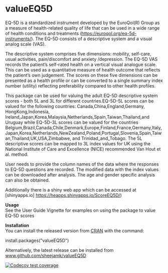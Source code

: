 # valueEQ5D
EQ-5D is a standardized instrument developed by the EuroQol(R) Group as a measure of health-related quality of life that can be used in a wide range of health conditions and treatments (https://euroqol.org/eq-5d-instruments/). The EQ-5D consists of a descriptive system and a visual analog scale (VAS).

The descriptive system comprises five dimensions: mobility, self-care, usual activities, pain/discomfort and anxiety /depression. The EQ-5D VAS records the patient’s self-rated health on a vertical visual analogue scale. This can be used as a quantitative measure of health outcome that reflects the patient’s own judgement. The scores on these five dimensions can be presented as a health profile or can be converted to a single summary index number (utility) reflecting preferability compared to other health profiles.

This package can be used for valuing the adult EQ-5D descriptive system scores - both 5L and 3L for different countries.EQ-5D-5L scores can be valued for the following countries: Canada,China,England,Germany, HongKong,Indonesia, Ireland,Japan,Korea,Malaysia,Netherlands,Spain,Taiwan,Thailand,and Uruguay while EQ-5D-3L scores can be valued for the countries Belgium,Brazil,Canada,Chile,Denmark,Europe,Finland,France,Germany,Italy,Japan,Korea,Netherlands,NewZealand,Poland,Portugal,Slovenia,Spain,Taiwan,Thailand,UK,USA,Zimbabwe, and Trinidad_and_Tobago. The 5L descriptive scores can be mapped to 3L index values for UK using the National Institute of Care and Excellence (NICE) recommended Van Hout et al. method. 

User needs to provide the column names of the data where the responses to EQ-5D questions are recorded. The modified data with the index values can be downloaded after analysis. The age and gender specific analysis can also be obtained.

Additionally there is a shiny web app which can be accessed at [shinyapps.io]  https://heapps.shinyapps.io/ScoreEQ5D/) 


**Usage**<br/>
See the User Guide Vignette for examples on using the package to value EQ-5D scores

**Installation**<br/>
You can install the released version from [CRAN](https://CRAN.R-project.org) with the command:

install.packages("valueEQ5D") 

Alternatively, the latest release can be installed from www.github.com/sheejamk/valueEQ5D

<!-- badges: start -->
  [![Codecov test coverage](https://codecov.io/gh/sheejamk/valueEQ5D/branch/master/graph/badge.svg)](https://codecov.io/gh/sheejamk/valueEQ5D?branch=master)
  <!-- badges: end -->
